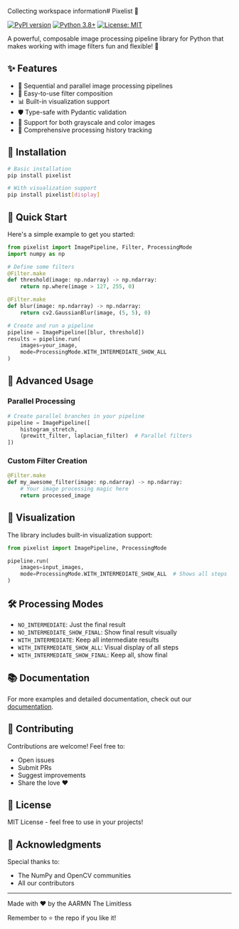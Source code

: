 Collecting workspace information# Pixelist 🎨

[![PyPI version](https://badge.fury.io/py/pixelist.svg)](https://pypi.org/project/pixelist/)
[![Python 3.8+](https://img.shields.io/badge/python-3.8+-blue.svg)](https://www.python.org/downloads/)
[![License: MIT](https://img.shields.io/badge/License-MIT-yellow.svg)](https://opensource.org/licenses/MIT)

A powerful, composable image processing pipeline library for Python that makes working with image filters fun and flexible! 🚀

## ✨ Features

- 🔄 Sequential and parallel image processing pipelines
- 🎯 Easy-to-use filter composition
- 📊 Built-in visualization support
- 🛡️ Type-safe with Pydantic validation
- 🎨 Support for both grayscale and color images
- 📝 Comprehensive processing history tracking

## 🚀 Installation

```bash
# Basic installation
pip install pixelist

# With visualization support
pip install pixelist[display]
```

## 🎯 Quick Start

Here's a simple example to get you started:

```python
from pixelist import ImagePipeline, Filter, ProcessingMode
import numpy as np

# Define some filters
@Filter.make
def threshold(image: np.ndarray) -> np.ndarray:
    return np.where(image > 127, 255, 0)

@Filter.make
def blur(image: np.ndarray) -> np.ndarray:
    return cv2.GaussianBlur(image, (5, 5), 0)

# Create and run a pipeline
pipeline = ImagePipeline([blur, threshold])
results = pipeline.run(
    images=your_image,
    mode=ProcessingMode.WITH_INTERMEDIATE_SHOW_ALL
)
```

## 🌟 Advanced Usage

### Parallel Processing

```python
# Create parallel branches in your pipeline
pipeline = ImagePipeline([
    histogram_stretch,
    (prewitt_filter, laplacian_filter)  # Parallel filters
])
```

### Custom Filter Creation

```python
@Filter.make
def my_awesome_filter(image: np.ndarray) -> np.ndarray:
    # Your image processing magic here
    return processed_image
```

## 🎨 Visualization

The library includes built-in visualization support:

```python
from pixelist import ImagePipeline, ProcessingMode

pipeline.run(
    images=input_images,
    mode=ProcessingMode.WITH_INTERMEDIATE_SHOW_ALL  # Shows all steps
)
```

## 🛠️ Processing Modes

- `NO_INTERMEDIATE`: Just the final result
- `NO_INTERMEDIATE_SHOW_FINAL`: Show final result visually
- `WITH_INTERMEDIATE`: Keep all intermediate results
- `WITH_INTERMEDIATE_SHOW_ALL`: Visual display of all steps
- `WITH_INTERMEDIATE_SHOW_FINAL`: Keep all, show final

## 📚 Documentation

For more examples and detailed documentation, check out our [documentation](https://github.com/yourusername/pixelist/docs).

## 🤝 Contributing

Contributions are welcome! Feel free to:

- Open issues
- Submit PRs
- Suggest improvements
- Share the love ❤️

## 📝 License

MIT License - feel free to use in your projects!

## 🙏 Acknowledgments

Special thanks to:
- The NumPy and OpenCV communities
- All our contributors

---

Made with ❤️ by the AARMN The Limitless

Remember to ⭐ the repo if you like it!
